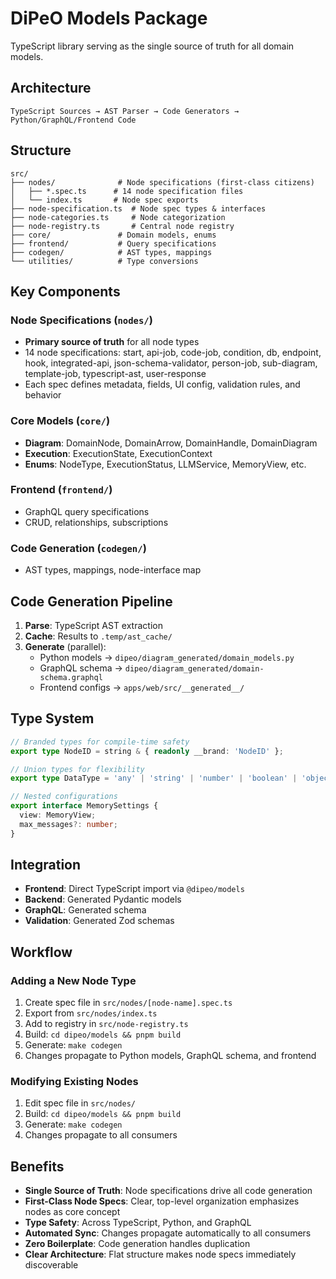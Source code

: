 # DiPeO Models Package

TypeScript library serving as the single source of truth for all domain models.

## Architecture

`TypeScript Sources → AST Parser → Code Generators → Python/GraphQL/Frontend Code`

## Structure

```
src/
├── nodes/              # Node specifications (first-class citizens)
│   ├── *.spec.ts      # 14 node specification files
│   └── index.ts       # Node spec exports
├── node-specification.ts  # Node spec types & interfaces
├── node-categories.ts     # Node categorization
├── node-registry.ts       # Central node registry
├── core/               # Domain models, enums
├── frontend/           # Query specifications
├── codegen/            # AST types, mappings
└── utilities/          # Type conversions
```

## Key Components

### Node Specifications (`nodes/`)
- **Primary source of truth** for all node types
- 14 node specifications: start, api-job, code-job, condition, db, endpoint, hook, integrated-api, json-schema-validator, person-job, sub-diagram, template-job, typescript-ast, user-response
- Each spec defines metadata, fields, UI config, validation rules, and behavior

### Core Models (`core/`)
- **Diagram**: DomainNode, DomainArrow, DomainHandle, DomainDiagram
- **Execution**: ExecutionState, ExecutionContext
- **Enums**: NodeType, ExecutionStatus, LLMService, MemoryView, etc.

### Frontend (`frontend/`)
- GraphQL query specifications
- CRUD, relationships, subscriptions

### Code Generation (`codegen/`)
- AST types, mappings, node-interface map

## Code Generation Pipeline

1. **Parse**: TypeScript AST extraction
2. **Cache**: Results to `.temp/ast_cache/`
3. **Generate** (parallel):
   - Python models → `dipeo/diagram_generated/domain_models.py`
   - GraphQL schema → `dipeo/diagram_generated/domain-schema.graphql`
   - Frontend configs → `apps/web/src/__generated__/`

## Type System

```typescript
// Branded types for compile-time safety
export type NodeID = string & { readonly __brand: 'NodeID' };

// Union types for flexibility
export type DataType = 'any' | 'string' | 'number' | 'boolean' | 'object' | 'array';

// Nested configurations
export interface MemorySettings {
  view: MemoryView;
  max_messages?: number;
}
```

## Integration

- **Frontend**: Direct TypeScript import via `@dipeo/models`
- **Backend**: Generated Pydantic models
- **GraphQL**: Generated schema
- **Validation**: Generated Zod schemas

## Workflow

### Adding a New Node Type
1. Create spec file in `src/nodes/[node-name].spec.ts`
2. Export from `src/nodes/index.ts`
3. Add to registry in `src/node-registry.ts`
4. Build: `cd dipeo/models && pnpm build`
5. Generate: `make codegen`
6. Changes propagate to Python models, GraphQL schema, and frontend

### Modifying Existing Nodes
1. Edit spec file in `src/nodes/`
2. Build: `cd dipeo/models && pnpm build`
3. Generate: `make codegen`
4. Changes propagate to all consumers

## Benefits

- **Single Source of Truth**: Node specifications drive all code generation
- **First-Class Node Specs**: Clear, top-level organization emphasizes nodes as core concept
- **Type Safety**: Across TypeScript, Python, and GraphQL
- **Automated Sync**: Changes propagate automatically to all consumers
- **Zero Boilerplate**: Code generation handles duplication
- **Clear Architecture**: Flat structure makes node specs immediately discoverable
